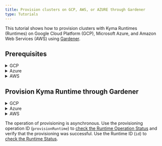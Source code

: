 ```yaml
---
title: Provision clusters on GCP, AWS, or AZURE through Gardener
type: Tutorials
---
```


This tutorial shows how to provision clusters with Kyma Runtimes (Runtimes) on Google Cloud Platform (GCP), Microsoft Azure, and Amazon Web Services (AWS) using [Gardener](https://dashboard.garden.canary.k8s.ondemand.com).

## Prerequisites

<div tabs name="Prerequisites" group="Provisioning-Gardener">
  <details>
  <summary>
  GCP
  </summary>
  
  - Existing project on GCP
  - Existing project on Gardener
  - Service account for GCP with the following roles:
      * Service Account Admin
      * Service Account Token Creator
      * Service Account User
      * Compute Admin
  - Key generated for your service account downloaded in the `json` format
  </details>
  
  <details>
  <summary>
  Azure
  </summary>
  
  - Existing project on Gardener
  - Valid Azure Subscription with the Contributor role and the Subscription ID 
  - Existing App registration on Azure and its following credentials:
    * Application ID (Client ID)
    * Directory ID (Tenant ID)
    * Client secret (application password)

  </details>
  
  <details>
  <summary>
  AWS
  </summary>
  
  - Existing project on Gardener
  - AWS account with added AWS IAM policy for Gardener
  - Access key created for your AWS user with the following credentials:
    * Secrete Access Key
    * Access Key ID
  
  > **NOTE:** To get the AWS IAM policy, access your project on Gardener, navigate to the **Secrets** tab, click on the help icon on the AWS card, and copy the `json` policy. 
    
  </details>
</div>

## Provision Kyma Runtime through Gardener

<div tabs name="Provisioning" group="Provisioning-Gardener">
  <details>
  <summary>
  GCP
  </summary>

  To provision Kyma Runtime on GCP, follow these steps:

  1. Access your project on [Gardener](https://dashboard.garden.canary.k8s.ondemand.com).

  2. In the **Secrets** tab, add a new Google Secret for GCP. Use the `json` file with the service account key you downloaded from GCP.

  3. In the **Members** tab, create a service account for Gardener. 

  4. Download the service account configuration (`kubeconfig.yaml`) and use it to create a Secret in the `compass-system` Namespace with the key `credentials` and the value encoded with base64.

  5. Make a call to the Runtime Provisioner to create a cluster on GCP.

      > **NOTE:** To access the Runtime Provisioner, forward the port on which the GraphQL Server is listening.
    
      > **NOTE:** The cluster name must start with a lowercase letter followed by up to 19 lowercase letters, numbers, or hyphens, and cannot end with a hyphen.                                                                 
                                                                          
      ```graphql
      mutation { 
        provisionRuntime(
          id:"61d1841b-ccb5-44ed-a9ec-45f70cd2b0d6" config: {
            clusterConfig: {
              gardenerConfig: {
                name: "{CLUSTER_NAME}" 
                projectName: "{GARDENER_PROJECT_NAME}" 
                kubernetesVersion: "1.15.4"
                diskType: "pd-standard"
                volumeSizeGB: 30
                nodeCount: 3
                machineType: "n1-standard-4"
                region: "europe-west4"
                provider: "gcp"
                seed: "gcp-eu1"
                targetSecret: "{GARDENER_GCP_SECRET_NAME}"
                workerCidr: "10.250.0.0/19"
                autoScalerMin: 2
                autoScalerMax: 4
                maxSurge: 4
                maxUnavailable: 1
                providerSpecificConfig: { gcpConfig: { zone: "europe-west4-a" } }
              }
            }
            kymaConfig: { version: "1.5", modules: Backup }
            credentials: {
              secretName: "{GARDENER_SERVICE_ACCOUNT_CONFIGURATION_SECERT_NAME}" 
            }
          }
        )
      }
      ```
    
      A successful call returns the ID of the provisioning operation:
    
      ```graphql
      {
        "data": {
          "provisionRuntime": "7a8dc760-812c-4a35-a5fe-656a648ee2c8"
        }
      }
      ```
    
  </details>

  <details>
  <summary>
  Azure
  </summary>

  To provision Kyma Runtime on Azure, follow these steps:

  1. Access your project on [Gardener](https://dashboard.garden.canary.k8s.ondemand.com).

  2. In the **Secrets** tab, add a new Azure Secret. Use the credentials you got from Azure.

  3. In the **Members** tab, create a service account for Gardener. 

  4. Download the service account configuration (`kubeconfig.yaml`) and use it to create a Secret in the `compass-system` Namespace with the key `credentials` and the value encoded with base64.

  5. Make a call to the Runtime Provisioner to create a cluster on Azure.

      > **NOTE:** To access the Runtime Provisioner, forward the port on which the GraphQL Server is listening.
    
      > **NOTE:** The cluster name must start with a lowercase letter followed by up to 19 lowercase letters, numbers, or hyphens, and cannot end with a hyphen.                                                                  
                                                                          
      ```graphql
      mutation { 
        provisionRuntime(
          id:"61d1841b-ccb5-44ed-a9ec-45f70cd1b0d3" config: {
            clusterConfig: {
              gardenerConfig: {
                name: "{CLUSTER_NAME}"
                projectName: "{GARDENER_PROJECT_NAME}"
                kubernetesVersion: "1.15.4"
                diskType: "Standard_LRS"
                volumeSizeGB: 35
                nodeCount: 3
                machineType: "Standard_D2_v3"
                region: "westeurope"
                provider: "azure"
                seed: "az-eu1"
                targetSecret: "{GARDENER_AZURE_SECRET_NAME}"
                workerCidr: "10.250.0.0/19"
                autoScalerMin: 2
                autoScalerMax: 4
                maxSurge: 4
                maxUnavailable: 1
                providerSpecificConfig: {  azureConfig: { vnetCidr: "10.250.0.0/19" } }
              }
            }
            kymaConfig: { version: "1.5", modules: Backup }
            credentials: { secretName: "{GARDENER_SERVICE_ACCOUNT_CONFIGURATION_SECRET_NAME}" }
          }
        )
      }
      ```
    
      A successful call returns the ID of the provisioning operation:
    
      ```graphql
      {
        "data": {
          "provisionRuntime": "af0c8122-27ee-4a36-afa5-6e26c39929f2"
        }
      }
      ```
    
  </details>
  
  <details>
  <summary>
  AWS
  </summary>
      
  To provision Kyma Runtime on AWS, follow these steps:
    
  1. Access your project on [Gardener](https://dashboard.garden.canary.k8s.ondemand.com).
  
  2. In the **Secrets** tab, add a new AWS Secret. Use the credentials you got from AWS.
    
  3. In the **Members** tab, create a service account for Gardener. 

  4. Download the service account configuration (`kubeconfig.yaml`) and use it to create a Secret in the `compass-system` Namespace with the key `credentials` and the value encoded with base64.

  5. Make a call to the Runtime Provisioner to create a cluster on AWS.

      > **NOTE:** To access the Runtime Provisioner, forward the port on which the GraphQL Server is listening.
    
      > **NOTE:** The cluster name must start with a lowercase letter followed by up to 19 lowercase letters, numbers, or hyphens, and cannot end with a hyphen.                                                                  
                                                                          
      ```graphql
      mutation { 
        provisionRuntime(
          id:"61d1841b-ccb5-44ed-a9ec-15f70cd2b0d2" 
          config: {
            clusterConfig: {
              gardenerConfig: {
                name: "{CLUSTER_NAME}"
                projectName: "{GARDENER_PROJECT_NAME}"
                kubernetesVersion: "1.15.4"
                diskType: "gp2"
                volumeSizeGB: 35
                nodeCount: 3
                machineType: "m4.2xlarge"
                region: "eu-west-1"
                provider: "aws"
                seed: "aws-eu1"
                targetSecret: "{GARDENER_AWS_SECRET_NAME}"
                workerCidr: "10.250.0.0/19"
                autoScalerMin: 2
                autoScalerMax: 4
                maxSurge: 4
                maxUnavailable: 1
                providerSpecificConfig: { 
                  awsConfig: {
                    publicCidr: "10.250.96.0/22",
                    vpcCidr:         "10.250.0.0/16",
                    internalCidr:   "10.250.112.0/22",
                    zone:            "eu-west-1b",
                  }
                }
              }
            }
            kymaConfig: { version: "1.5", modules: Backup }
            credentials: { secretName: "{GARDENER_SERVICE_ACCOUNT_CONFIGURATION_SECRET_NAME}" }
          }
        )
      }
      ```
    
      A successful call returns the ID of the provisioning operation:
    
      ```graphql
      {
        "data": {
          "provisionRuntime": "55dab98f-4efc-4afa-81df-b40ae2de146a"
        }
      }
      ```
  </details>
    
</div>

The operation of provisioning is asynchronous. Use the provisioning operation ID (`provisionRuntime`) to [check the Runtime Operation Status](08-03-runtime-operation-status.md) and verify that the provisioning was successful. Use the Runtime ID (`id`) to [check the Runtime Status](08-04-runtime-status.md). 